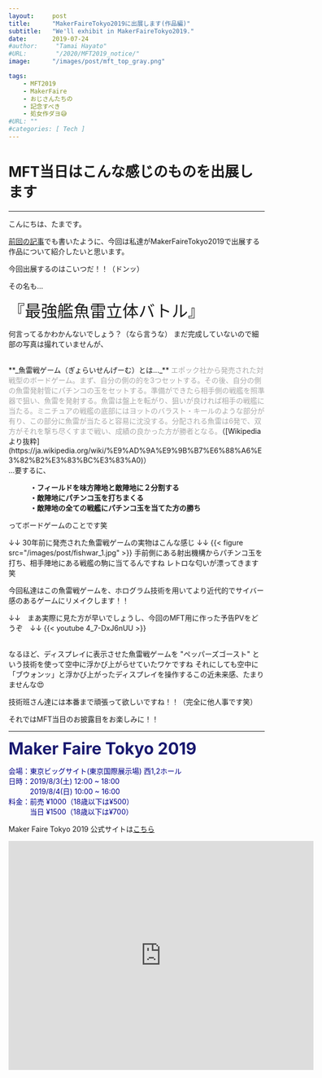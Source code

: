 ```yaml
---
layout:     post
title:      "MakerFaireTokyo2019に出展します(作品編)"
subtitle:   "We'll exhibit in MakerFaireTokyo2019."
date:       2019-07-24
#author:     "Tamai Hayato"
#URL:        "/2020/MFT2019_notice/"
image:      "/images/post/mft_top_gray.png"

tags:
    - MFT2019
    - MakerFaire
    - おじさんたちの
    - 記念すべき
    - 処女作ダヨ😅
#URL: ""
#categories: [ Tech ]
---
```



# MFT当日はこんな感じのものを出展します
*****

こんにちは、たまです。

[前回の記事](/site/post/mft2019_notice_place/)でも書いたように、今回は私達がMakerFaireTokyo2019で出展する作品について紹介したいと思います。

今回出展するのはこいつだ！！（ドンッ）

<!-- {{< figure src="/images/post/fishwar_1.jpg" >}}
{{< figure src="/images/post/fishwar_2.jpg" >}} -->

その名も...

<font size="6"> 『最強艦魚雷立体バトル』</font>

何言ってるかわかんないでしょう？（なら言うな）
まだ完成していないので細部の写真は撮れていませんが、

<br>
**_魚雷戦ゲーム（ぎょらいせんげーむ）とは..._**
<font color="#a9a9a9">エポック社から発売された対戦型のボードゲーム。まず、自分の側の的を3つセットする。その後、自分の側の魚雷発射管にパチンコの玉をセットする。準備ができたら相手側の戦艦を照準器で狙い、魚雷を発射する。魚雷は盤上を転がり、狙いが良ければ相手の戦艦に当たる。ミニチュアの戦艦の底部にはヨットのバラスト・キールのような部分が有り、この部分に魚雷が当たると容易に沈没する。分配される魚雷は6発で、双方がそれを撃ち尽くすまで戦い、成績の良かった方が勝者となる。</font>（[Wikipedia より抜粋](https://ja.wikipedia.org/wiki/%E9%AD%9A%E9%9B%B7%E6%88%A6%E3%82%B2%E3%83%BC%E3%83%A0)）

<br>
...要するに、

　　　**・フィールドを味方陣地と敵陣地に２分割する**<br>
　　　**・敵陣地にパチンコ玉を打ちまくる**<br>
　　　**・敵陣地の全ての戦艦にパチンコ玉を当てた方の勝ち**<br>

ってボードゲームのことです笑

↓↓ 30年前に発売された魚雷戦ゲームの実物はこんな感じ ↓↓
{{< figure src="/images/post/fishwar_1.jpg" >}}
手前側にある射出機構からパチンコ玉を打ち、相手陣地にある戦艦の駒に当てるんですね
レトロな匂いが漂ってきます笑

今回私達はこの魚雷戦ゲームを、ホログラム技術を用いてより近代的でサイバー感のあるゲームにリメイクします！！

↓↓　まあ実際に見た方が早いでしょうし、今回のMFT用に作った予告PVをどうぞ　↓↓
{{< youtube 4_7-DxJ6nUU >}}

<br>
なるほど、ディスプレイに表示させた魚雷戦ゲームを "ペッパーズゴースト" という技術を使って空中に浮かび上がらせていたワケですね
それにしても空中に「ブウォンッ」と浮かび上がったディスプレイを操作するこの近未来感、たまりませんな😍

技術班さん達には本番まで頑張って欲しいですね！！（完全に他人事です笑）

それではMFT当日のお披露目をお楽しみに！！


*****


<font size="6" style="color: #191970"><strong>Maker Faire Tokyo 2019 </strong></font>

<span style="color: #00008b">
会場：東京ビッグサイト(東京国際展示場) 西1,2ホール<br>
日時：2019/8/3(土) 12:00 ~ 18:00<br>
　　　2019/8/4(日) 10:00 ~ 16:00<br>
料金：前売 ¥1000（18歳以下は¥500）<br>
　　　当日 ¥1500（18歳以下は¥700）<br>
</span>

Maker Faire Tokyo 2019 公式サイトは[こちら](https://makezine.jp/event/mft2019/)

<iframe src="https://www.google.com/maps/embed?pb=!1m18!1m12!1m3!1d3036.252335944826!2d139.79220751082184!3d35.629796762478506!2m3!1f0!2f0!3f0!3m2!1i1024!2i768!4f13.1!3m3!1m2!1s0x601889dc629d1e7b%3A0xa4d1509a76045a01!2z5p2x5Lqs44OT44OD44Kw44K144Kk44OI!5e0!3m2!1sja!2sjp!4v1590041936669!5m2!1sja!2sjp" width="600" height="450" frameborder="0" style="border:0;" allowfullscreen="" aria-hidden="false" tabindex="0"></iframe>
